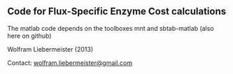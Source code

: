 Code for Flux-Specific Enzyme Cost calculations
-----------------------------------------------

The matlab code depends on the toolboxes mnt and sbtab-matlab
(also here on github)

Wolfram Liebermeister (2013)

Contact: <wolfram.liebermeister@gmail.com>
